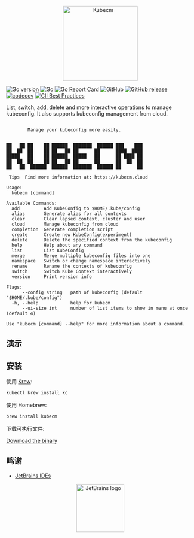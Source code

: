 <p align="center">
    <img src="../../static/kubecm.png" title="KubeCM" alt="Kubecm" height="200" />
</p>

![Go version](https://img.shields.io/github/go-mod/go-version/sunny0826/kubecm)
![Go](https://github.com/sunny0826/kubecm/workflows/Go/badge.svg?branch=master)
[![Go Report Card](https://goreportcard.com/badge/github.com/sunny0826/kubecm)](https://goreportcard.com/report/github.com/sunny0826/kubecm)
![GitHub](https://img.shields.io/github/license/sunny0826/kubecm.svg)
[![GitHub release](https://img.shields.io/github/release/sunny0826/kubecm)](https://github.com/sunny0826/kubecm/releases)
[![codecov](https://codecov.io/gh/sunny0826/kubecm/branch/master/graph/badge.svg?token=KGTLBQ8HYZ)](https://codecov.io/gh/sunny0826/kubecm)
[![CII Best Practices](https://bestpractices.coreinfrastructure.org/projects/6065/badge)](https://bestpractices.coreinfrastructure.org/projects/6065)

List, switch, add, delete and more interactive operations to manage kubeconfig. It also supports kubeconfig management from cloud.

```text
                                                 
        Manage your kubeconfig more easily.        
                                                   

██   ██ ██    ██ ██████  ███████  ██████ ███    ███ 
██  ██  ██    ██ ██   ██ ██      ██      ████  ████ 
█████   ██    ██ ██████  █████   ██      ██ ████ ██ 
██  ██  ██    ██ ██   ██ ██      ██      ██  ██  ██ 
██   ██  ██████  ██████  ███████  ██████ ██      ██

 Tips  Find more information at: https://kubecm.cloud

Usage:
  kubecm [command]

Available Commands:
  add         Add KubeConfig to $HOME/.kube/config
  alias       Generate alias for all contexts
  clear       Clear lapsed context, cluster and user
  cloud       Manage kubeconfig from cloud
  completion  Generate completion script
  create      Create new KubeConfig(experiment)
  delete      Delete the specified context from the kubeconfig
  help        Help about any command
  list        List KubeConfig
  merge       Merge multiple kubeconfig files into one
  namespace   Switch or change namespace interactively
  rename      Rename the contexts of kubeconfig
  switch      Switch Kube Context interactively
  version     Print version info

Flags:
      --config string   path of kubeconfig (default "$HOME/.kube/config")
  -h, --help            help for kubecm
      --ui-size int     number of list items to show in menu at once (default 4)

Use "kubecm [command] --help" for more information about a command.
```

## 演示

<script id="asciicast-389595" src="https://asciinema.org/a/389595.js" async></script>

## 安装
使用 [Krew](https://krew.sigs.k8s.io/):

```bash
kubectl krew install kc
```

使用 Homebrew:

```bash
brew install kubecm
```

下载可执行文件:

[Download the binary](https://github.com/sunny0826/kubecm/releases)

## 鸣谢

- [JetBrains IDEs](https://www.jetbrains.com/?from=kubecm)

<p align="center">
  <a href="https://www.jetbrains.com/?from=kubecm" title="前往官网了解JetBrains出品的IDEs">
    <img src="../static/jetbrains.svg" width="128" alt="JetBrains logo">
  </a>
</p>

